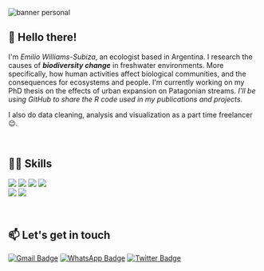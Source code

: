 ![banner personal](https://github.com/emiliows/emiliows/assets/135620901/506555a9-97ac-4f46-a6e0-950af80a874e)
## 👋 Hello there! </br>
I'm  *Emilio Williams-Subiza*, an ecologist based in Argentina. I research the causes of ***biodiversity change*** in freshwater environments. 
More specifically, how human activities affect biological communities, and the consequences for ecosystems and people.
I'm currently working on my PhD thesis on the effects of urban expansion on Patagonian streams. *I'll be using GitHub to share the R code used in my publications and projects.*
&nbsp;


I also do data cleaning, analysis and visualization as a part time freelancer 😉.
&nbsp;

&nbsp;


## 👩‍💻 Skills
<img src="https://img.shields.io/badge/R-276DC3?style=for-the-badge&logo=r&logoColor=white" /> <img src="https://img.shields.io/badge/Plotly-239120?style=for-the-badge&logo=plotly&logoColor=white" />  <img src="https://img.shields.io/badge/Microsoft_Excel-217346?style=for-the-badge&logo=microsoft-excel&logoColor=white" /> <img src="https://img.shields.io/badge/qgis-3.22_białowieża-93b023?&style=for-the-badge&logo=qgis&logoColor=white">  
<img src="https://img.shields.io/badge/Adobe%20Illustrator-FF9A00?style=for-the-badge&logo=adobe%20illustrator&logoColor=white" /> <img src="https://img.shields.io/badge/Adobe%20Photoshop-31A8FF?style=for-the-badge&logo=Adobe%20Photoshop&logoColor=black"/>
&nbsp;

&nbsp;

## 📫 Let's get in touch
[![Gmail Badge](https://img.shields.io/badge/ewilsub@gmail-D14836?style=for-the-badge&logo=gmail&logoColor=white&&link=mailto:ewilsub@gmail.com)](mailto:ewilsub@gmail.com)
[![WhatsApp Badge](https://img.shields.io/badge/542945552622-25D366?style=for-the-badge&logo=whatsapp&logoColor=white)](https://wa.me/542945552622)
[![Twitter Badge](https://img.shields.io/badge/notoperla-1DA1F2?style=for-the-badge&logo=twitter&logoColor=white&&link=https://twitter.com/notoperla)](https://twitter.com/notoperla)



